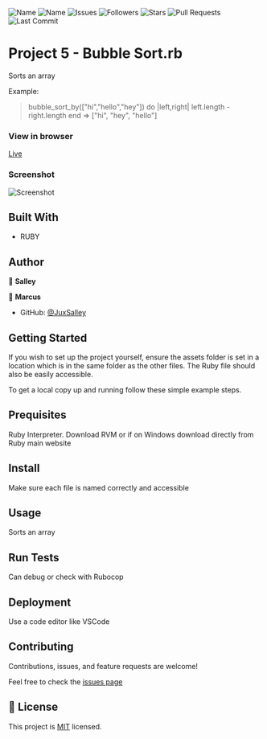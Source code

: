 ![Name](https://img.shields.io/badge/Marcus-Developer-red?style=for-the-badge)
![Name](https://img.shields.io/badge/Salley-Developer-red?style=for-the-badge)
![Issues](https://img.shields.io/github/issues/juxsalley/bubble_sort?style=for-the-badge)
![Followers](https://img.shields.io/github/followers/juxsalley?style=for-the-badge)
![Stars](https://img.shields.io/github/stars/juxsalley?style=for-the-badge)
![Pull Requests](https://img.shields.io/github/issues-pr/juxsalley/bubble_sort?style=for-the-badge)
![Last Commit](https://img.shields.io/github/last-commit/juxsalley/bubble_sort/main?style=for-the-badge)

# Project 5 - Bubble Sort.rb

Sorts an array 

Example:   

  > bubble_sort_by(["hi","hello","hey"]) do |left,right|
  >   left.length - right.length
  > end
  => ["hi", "hey", "hello"]

### View in browser
[Live](https://cachemegifyoucan.github.io/Palacia/)

### Screenshot
![Screenshot](mockup.png)

## Built With

- RUBY

## Author

👤 **Salley**

👤 **Marcus**


- GitHub: [@JuxSalley](https://github.com/juxsalley)

## Getting Started

If you wish to set up the project yourself, ensure the assets folder is set in a location which is in the same folder as the other files. The Ruby file should also be easily accessible.

To get a local copy up and running follow these simple example steps.

## Prequisites

Ruby Interpreter. Download RVM or if on Windows download directly from Ruby main website


## Install

Make sure each file is named correctly and accessible

## Usage

Sorts an array

## Run Tests

Can debug or check with Rubocop

## Deployment

Use a code editor like VSCode

## Contributing

Contributions, issues, and feature requests are welcome!

Feel free to check the [issues page](https://github.com/juxsalley/bubble_sort/issues)

## 📝 License

This project is [MIT](LICENSE) licensed.
